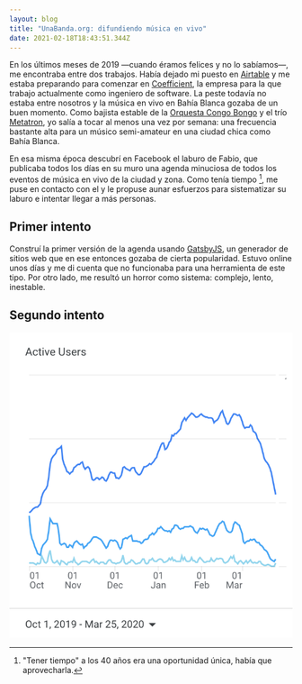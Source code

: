 ```yaml
---
layout: blog
title: "UnaBanda.org: difundiendo música en vivo"
date: 2021-02-18T18:43:51.344Z
---
```

En los últimos meses de 2019 —cuando éramos felices y no lo sabíamos—, me encontraba entre dos trabajos. Había dejado mi puesto en [Airtable](https://airtable.com) y me estaba preparando para comenzar en [Coefficient](https://coefficient.io), la empresa para la que trabajo actualmente como ingeniero de software. La peste todavía no estaba entre nosotros y la música en vivo en Bahía Blanca gozaba de un buen momento. Como bajista estable de la [Orquesta Congo Bongo](https://www.youtube.com/watch?v=HsU64wzYlWs) y el trío [Metatron](https://www.youtube.com/watch?v=GjUDaoh2Irk), yo salía a tocar al menos una vez por semana: una frecuencia bastante alta para un músico semi-amateur en una ciudad chica como Bahía Blanca.

En esa misma época descubrí en Facebook el laburo de Fabio, que publicaba todos los días en su muro una agenda minuciosa de todos los eventos de música en vivo de la ciudad y zona. Como tenía tiempo [^1], me puse en contacto con el y le propuse aunar esfuerzos para sistematizar su laburo e intentar llegar a más personas. 

## Primer intento

Construí la primer versión de la agenda usando [GatsbyJS](https://www.gatsbyjs.com/), un generador de sitios web que en ese entonces gozaba de cierta popularidad. Estuvo online unos días y me di cuenta que no funcionaba para una herramienta de este tipo. Por otro lado, me resultó un horror como sistema: complejo, lento, inestable.

## Segundo intento

![Grafico de usarios activos desde Octubre de 2019 hasta Marzo de 2020](/wp-content/uploads/unabanda-users.png "Veniamos bien y aparecio COVID")

[^1]: "Tener tiempo" a los 40 años era una oportunidad única, había que aprovecharla.